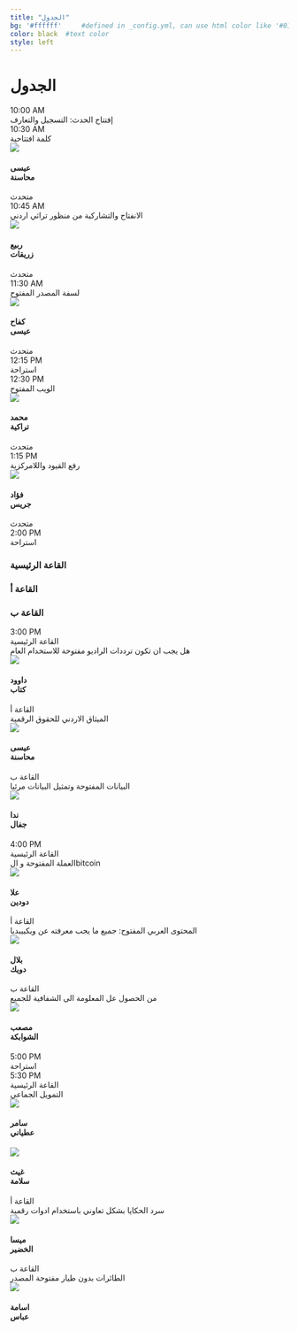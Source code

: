 ```yaml
---
title: "الجدول"
bg: '#ffffff'     #defined in _config.yml, can use html color like '#010101'
color: black  #text color
style: left
---
```


# الجدول

<div class="container">
  <div class="row grey">
    <div class="col-md-2">
      <div class="green-sqr">
        10:00 AM
      </div>
    </div>
    <div class="col-md-9">
      <div class="session-container">
        <div class="session-title">إفتتاح الحدث: التسجيل والتعارف</div>
      </div>
      <div class="row"></div>
    </div>
  </div>

  <!-- 1st key note*/ -->
  <div class="row grey">
    <div class="col-md-2">
      <div class="green-sqr">
        10:30 AM
      </div>
    </div>
    <div class="col-md-9">
      <div class="row">
        <div class="session-container">
          <div class="session-title">كلمة افتتاحية</div>
          <div class="img-repeat"></div>
        </div>
      </div>
      <div class="row">
        <div class="media">
          <div class="media-left">
            <a href="#">
              <img class="media-object img-circle" src="{{ site.baseurl }}/img/speakers/mahasneh.png">
            </a>
          </div>
          <div class="media-body">
            <h4 class="media-heading">عيسى<br>محاسنة</h4>
            متحدث
          </div>
        </div>
      </div>
    </div>
  </div>

  <!-- 2nd key note*/ -->
  <div class="row grey">
    <div class="col-md-2">
      <div class="green-sqr">
        10:45 AM
      </div>
    </div>
    <div class="col-md-9">
      <div class="row">
        <div class="session-container">
          <div class="session-title">الانفتاح والتشاركية من منظور تراثي اردني</div>
          <div class="img-repeat"></div>
        </div>
      </div>
      <div class="row">
        <div class="media">
          <div class="media-left">
            <a href="#">
              <img class="media-object img-circle" src="{{ site.baseurl }}/img/speakers/zuraikat.png">
            </a>
          </div>
          <div class="media-body">
            <h4 class="media-heading">ربيع<br>زريقات</h4>
            متحدث
          </div>
        </div>
      </div>
    </div>
  </div>

  <!-- 3rd key note*/ -->
  <div class="row grey">
    <div class="col-md-2">
      <div class="green-sqr">
        11:30 AM
      </div>
    </div>
    <div class="col-md-9">
      <div class="row">
        <div class="session-container">
          <div class="session-title">لسفة المصدر المفتوح</div>
          <div class="img-repeat"></div>
        </div>
      </div>
      <div class="row">
        <div class="media">
          <div class="media-left">
            <a href="#">
              <img class="media-object img-circle" src="{{ site.baseurl }}/img/speakers/issa.png">
            </a>
          </div>
          <div class="media-body">
            <h4 class="media-heading">كفاح<br>عيسى</h4>
            متحدث
          </div>
        </div>
      </div>
    </div>
  </div>

  <!-- 1st coffee break -->
  <div class="row grey">
    <div class="col-md-2">
      <div class="green-sqr">
        12:15 PM
      </div>
    </div>
    <div class="col-md-9">
      <div class="session-container">
        <div class="session-title">استراحة</div>
      </div>
      <div class="row"></div>
    </div>
  </div>

  <!-- 4th key note*/ -->
  <div class="row grey">
    <div class="col-md-2">
      <div class="green-sqr">
        12:30 PM
      </div>
    </div>
    <div class="col-md-9">
      <div class="row">
        <div class="session-container">
          <div class="session-title">الويب المفتوح</div>
          <div class="img-repeat"></div>
        </div>
      </div>
      <div class="row">
        <div class="media">
          <div class="media-left">
            <a href="#">
              <img class="media-object img-circle" src="{{ site.baseurl }}/img/speakers/tarakiyee.png">
            </a>
          </div>
          <div class="media-body">
            <h4 class="media-heading">محمد<br>تراكية</h4>
            متحدث
          </div>
        </div>
      </div>
    </div>
  </div>


  <!-- 4th key note*/ -->
  <div class="row grey">
    <div class="col-md-2">
      <div class="green-sqr">
         1:15 PM
      </div>
    </div>
    <div class="col-md-9">
      <div class="row">
        <div class="session-container">
          <div class="session-title">رفع القيود واللامركزية</div>
          <div class="img-repeat"></div>
        </div>
      </div>
      <div class="row">
        <div class="media">
          <div class="media-left">
            <a href="#">
              <img class="media-object img-circle" src="{{ site.baseurl }}/img/speakers/fouad.jpg">
            </a>
          </div>
          <div class="media-body">
            <h4 class="media-heading">فؤاد<br>جريس</h4>
            متحدث
          </div>
        </div>
      </div>
    </div>
  </div>


  <div class="row grey">
    <div class="col-md-2">
      <div class="green-sqr">
        2:00 PM
      </div>
    </div>
    <div class="col-md-9">
      <div class="session-container">
        <div class="session-title">استراحة</div>
      </div>
      <div class="row"></div>
    </div>
  </div>

</div>

<div class="container hidden-xs hidden-sm">
  <div class='row'>
    <div class='col-md-2 col-grey col-md-offset-3'>
      <h3 class="venue">القاعة الرئيسية</h3>
    </div>
    <div class='col-md-2 col-grey col-md-offset-1'>
        <h3 class="venue">القاعة أ</h3>
    </div>
    <div class='col-md-2 col-grey col-md-offset-1'>
      <h3 class="venue">القاعة ب</h3>
    </div>

  </div>
</div>

<div class="container">
  <div class="row grey">
    <div class="col-md-3">
      <div class="green-sqr">
        3:00 PM
      </div>
    </div>
    <div class="col-md-9 col-xs-12">
      <div class="row">
        <div class="col-md-4">
          <span class="visible-xs visible-sm venue">القاعة الرئيسية</span>
          <div class="session-container">
            <div class="session-title">هل يجب ان تكون ترددات الراديو مفتوحة للاستخدام العام</div>
          </div>
          <div class="img-repeat"></div>
          <div class="media">
            <div class="media-left">
              <a href="#">
                <img class="media-object img-circle" src="{{ site.baseurl }}/img/speakers/kuttab.png">
              </a>
            </div>
            <div class="media-body">
              <h4 class="media-heading">داوود<br>كتاب</h4>
            </div>
          </div>
        </div>
        <div class="col-md-4">
          <span class="visible-xs visible-sm venue">القاعة أ</span>
          <div class="session-container">
            <div class="session-title">الميثاق الاردني للحقوق الرقمية</div>
          </div>
          <div class="img-repeat"></div>
          <div class="media">
            <div class="media-left">
              <a href="#">
                <img class="media-object img-circle" src="{{ site.baseurl }}/img/speakers/mahasneh.png">
              </a>
            </div>
            <div class="media-body">
              <h4 class="media-heading">عيسى<br>محاسنة</h4>
            </div>
          </div>
        </div>
        <div class="col-md-4">
          <span class="visible-xs visible-sm venue">القاعة ب</span>
          <div class="session-container">
            <div class="session-title">البيانات المفتوحة وتمثيل البيانات مرئيا</div>
          </div>
          <div class="img-repeat"></div>
          <div class="media">
            <div class="media-left">
              <a href="#">
                <img class="media-object img-circle" src="{{ site.baseurl }}/img/speakers/jaffal.png">
              </a>
            </div>
            <div class="media-body">
              <h4 class="media-heading">ندا<br>جفال</h4>
            </div>
          </div>
        </div>
      </div>
    </div>
  </div>
</div>

<!-- 2nd parallel sessions -->
<div class="container">
  <div class="row grey">
    <div class="col-md-3">
      <div class="green-sqr">
        4:00 PM
      </div>
    </div>
    <div class="col-md-9 col-xs-12">
      <div class="row">
        <div class="col-md-4">
          <span class="visible-xs visible-sm venue">القاعة الرئيسية</span>
          <div class="session-container">
            <div class="session-title">العملة المفتوحة و الbitcoin</div>
          </div>
          <div class="img-repeat"></div>
          <div class="media">
            <div class="media-left">
              <a href="#">
                <img class="media-object img-circle" src="{{ site.baseurl }}/img/speakers/doudin.png">
              </a>
            </div>
            <div class="media-body">
              <h4 class="media-heading">علا<br>دودين</h4>
            </div>
          </div>
        </div>
        <div class="col-md-4">
          <span class="visible-xs visible-sm venue">القاعة أ</span>
          <div class="session-container">
            <div class="session-title">المحتوى العربي المفتوح: جميع ما يجب معرفته عن ويكييبديا</div>
          </div>
          <div class="img-repeat"></div>
          <div class="media">
            <div class="media-left">
              <a href="#">
                <img class="media-object img-circle" src="{{ site.baseurl }}/img/speakers/dweik.png">
              </a>
            </div>
            <div class="media-body">
              <h4 class="media-heading">بلال<br>دويك</h4>
            </div>
          </div>
        </div>
        <div class="col-md-4">
          <span class="visible-xs visible-sm venue">القاعة ب</span>
          <div class="session-container">
            <div class="session-title">من الحصول عل المعلومة الى الشفافية للجميع</div>
          </div>
          <div class="img-repeat"></div>
          <div class="media">
            <div class="media-left">
              <a href="#">
                <img class="media-object img-circle" src="{{ site.baseurl }}/img/speakers/shawabkeh.png">
              </a>
            </div>
            <div class="media-body">
              <h4 class="media-heading">مصعب<br>الشوابكة</h4>
            </div>
          </div>
        </div>
      </div>
    </div>
  </div>
</div>

<!-- Break -->
<div class="container">
  <div class="row grey">
    <div class="col-md-3">
      <div class="green-sqr">
        5:00 PM
      </div>
    </div>
    <div class="col-md-9 col-xs-12">
      <div class="row">
          <div class="session-container">
            <div class="session-title">استراحة</div>
          </div>
      </div>
    </div>
  </div>
</div>

<!-- 3rd parallel sessions -->
<div class="container">
  <div class="row grey">
    <div class="col-md-3">
      <div class="green-sqr">
        5:30 PM
      </div>
    </div>
    <div class="col-md-9 col-xs-12">
      <div class="row">
        <div class="col-md-4">
          <span class="visible-xs visible-sm venue">القاعة الرئيسية</span>
          <div class="session-container">
            <div class="session-title">التمويل الجماعي</div>
          </div>
          <div class="img-repeat"></div>
          <div class="media">
            <div class="media-left">
              <a href="#">
                <img class="media-object img-circle" src="{{ site.baseurl }}/img/speakers/atiani.png">
              </a>
            </div>
            <div class="media-body">
              <h4 class="media-heading">سامر<br>عطياني</h4>
            </div>
          </div>
          <div class="media">
            <div class="media-left">
              <a href="#">
                <img class="media-object img-circle" src="{{ site.baseurl }}/img/speakers/salameh.png">
              </a>
            </div>
            <div class="media-body">
              <h4 class="media-heading">غيث<br>سلامة</h4>
            </div>
          </div>
        </div>
        <div class="col-md-4">
          <span class="visible-xs visible-sm venue">القاعة أ</span>
          <div class="session-container">
            <div class="session-title">سرد الحكايا بشكل تعاوني باستخدام ادوات رقمية</div>
          </div>
          <div class="img-repeat"></div>
          <div class="media">
            <div class="media-left">
              <a href="#">
                <img class="media-object img-circle" src="{{ site.baseurl }}/img/speakers/khudeir.png">
              </a>
            </div>
            <div class="media-body">
              <h4 class="media-heading">ميسا<br>الخضير</h4>
            </div>
          </div>
        </div>
        <div class="col-md-4">
          <span class="visible-xs visible-sm venue">القاعة ب</span>
          <div class="session-container">
            <div class="session-title">الطائرات بدون طيار مفتوحة المصدر</div>
          </div>
          <div class="img-repeat"></div>
          <div class="media">
            <div class="media-left">
              <a href="#">
                <img class="media-object img-circle" src="{{ site.baseurl }}/img/speakers/abbas.png">
              </a>
            </div>
            <div class="media-body">
              <h4 class="media-heading">اسامة<br>عباس</h4>
            </div>
          </div>
        </div>
      </div>
    </div>
  </div>
</div>
